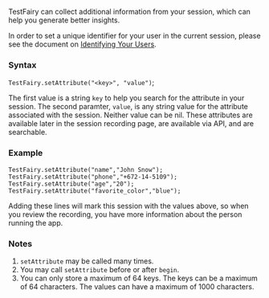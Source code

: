 TestFairy can collect additional information from your session, which can help you generate better insights. 

In order to set a unique identifier for your user in the current session, please see the document on [Identifying Your Users](https://docs.testfairy.com/Android/Identifying_Your_Users.html).

### Syntax

`TestFairy.setAttribute("<key>", "value")`;

The first value is a string `key` to help you search for the attribute in your session. The second paramter, `value`, is any string value for the attribute associated with the session. Neither value can be nil. These attributes are available later in the session recording page, are available via API, and are searchable.

### Example

```
TestFairy.setAttribute("name","John Snow");
TestFairy.setAttribute("phone","+672-14-5109");
TestFairy.setAttribute("age","20");
TestFairy.setAttribute("favorite_color","blue");
```

Adding these lines will mark this session with the values above, so when you review the recording, you have more information about the person running the app.

### Notes

1. `setAttribute` may be called many times. 
2. You may call `setAttribute` before or after `begin`.
3. You can only store a maximum of 64 keys. The keys can be a maximum of 64 characters. The values can have a maximum of 1000 characters.
